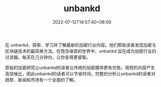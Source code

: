 ﻿---
weight: 
title: "unbankd"
description: "在 unbankd，探索、学习并了解最新的加密行业内容"
date: 2022-07-12T14:57:40+08:00
lastmod: 2022-07-12T14:57:40+08:00
draft: false
authors: ["Simon"]
featuredImage: "unbankd.jpg"
link: "https://unbankd.co"
tags: ["元宇宙资讯","unbankd"]
categories: ["navigation"]
navigation: ["元宇宙资讯"]
lightgallery: true
toc: true
pinned: false
recommend: false
recommend1: false
---
在 unbankd，探索、学习并了解最新的加密行业内容。他们帮助读者发现加密与区块链技术的最简单方法。在饱含噪音的世界中，unbankd 旨在成为加密行业的过滤器。每天在几分钟内，让你变得更睿智。

原始的加密研究让unbankd的读者比传统的加密媒体更有优势。简短的内容产生高信噪比，因此unbankd的读者可以节省时间。完整的分析让unbankd的读者对趋势、新闻和市场有一个全面的了解。